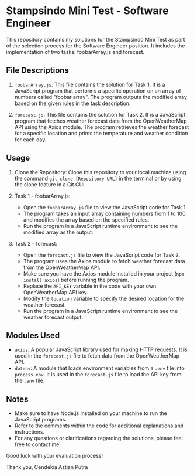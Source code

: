 # Stampsindo Mini Test - Software Engineer

This repository contains my solutions for the Stampsindo Mini Test as part of the selection process for the Software Engineer position. It includes the implementation of two tasks: foobarArray.js and forecast.

## File Descriptions

1. `foobarArray.js`: This file contains the solution for Task 1. It is a JavaScript program that performs a specific operation on an array of numbers called "foobar array". The program outputs the modified array based on the given rules in the task description.

2. `forecast.js`: This file contains the solution for Task 2. It is a JavaScript program that fetches weather forecast data from the OpenWeatherMap API using the Axios module. The program retrieves the weather forecast for a specific location and prints the temperature and weather condition for each day.

## Usage

1. Clone the Repository: Clone this repository to your local machine using the command `git clone [Repository URL]` in the terminal or by using the clone feature in a Git GUI.

2. Task 1 - foobarArray.js:
   - Open the `foobarArray.js` file to view the JavaScript code for Task 1.
   - The program takes an input array containing numbers from 1 to 100 and modifies the array based on the specified rules.
   - Run the program in a JavaScript runtime environment to see the modified array as the output.

3. Task 2 - forecast:
   - Open the `forecast.js` file to view the JavaScript code for Task 2.
   - The program uses the Axios module to fetch weather forecast data from the OpenWeatherMap API.
   - Make sure you have the Axios module installed in your project (`npm install axios`) before running the program.
   - Replace the `API_KEY` variable in the code with your own OpenWeatherMap API key.
   - Modify the `location` variable to specify the desired location for the weather forecast.
   - Run the program in a JavaScript runtime environment to see the weather forecast output.

## Modules Used

- `axios`: A popular JavaScript library used for making HTTP requests. It is used in the `forecast.js` file to fetch data from the OpenWeatherMap API.
- `dotenv`: A module that loads environment variables from a `.env` file into `process.env`. It is used in the `forecast.js` file to load the API key from the `.env` file.

## Notes

- Make sure to have Node.js installed on your machine to run the JavaScript programs.
- Refer to the comments within the code for additional explanations and instructions.
- For any questions or clarifications regarding the solutions, please feel free to contact me.

Good luck with your evaluation process!

Thank you,
Cendekia Astian Putra
